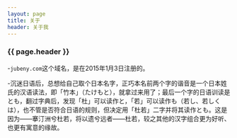 ```yaml
---
layout: page 
title: 关于
header: 关于我
---
```

<h3>{{ page.header }}</h3>

-`jubeny.com`这个域名，是在2015年1月3日注册的。

-沉迷日语后，总想给自己取个日本名字，正巧本名前两个字的谐音是一个日本姓氏的汉语读法，即「竹本」（たけもと），就拿过来用了；最后一个字的日语训读是とも，翻过字典后，发现「杜」可以读作と，「若」可以读作も（若し、若しくは），也不管是否符合日语的规则，但决定用「杜若」二字并将其读作とも。这是因为——搴汀洲兮杜若，将以遗兮远者——杜若，较之其他的汉字组合更为好听、也更有寓意的缘故。


